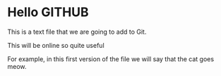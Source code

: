 # Hello GITHUB

This is a text file that we are going to add to Git.

This will be online so quite useful


For example, in this first version of the file we
will say that the cat goes meow.
